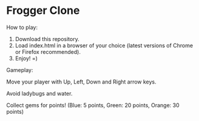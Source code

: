 Frogger Clone
===================================

How to play:

1. Download this repository.
2. Load index.html in a browser of your choice (latest versions of Chrome or Firefox recommended).
3. Enjoy! =)

Gameplay:

Move your player with Up, Left, Down and Right arrow keys.

Avoid ladybugs and water.

Collect gems for points! (Blue: 5 points, Green: 20 points, Orange: 30 points)
